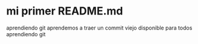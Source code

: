 # mi primer 	README.md
aprendiendo git 
aprendemos a traer un commit viejo 
disponible para todos aprendiendo git 



